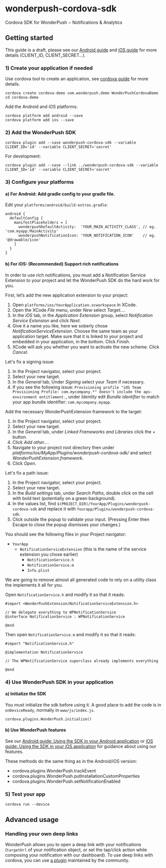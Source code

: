 # wonderpush-cordova-sdk

Cordova SDK for WonderPush − Notifications &amp; Analytics

## Getting started

This guide is a draft, please see our [Android guide](https://www.wonderpush.com/docs/android/getting-started) and [iOS guide](https://www.wonderpush.com/docs/ios/getting-started) for more details (CLIENT_ID, CLIENT_SECRET…).

### 1) Create your application if needed

Use cordova tool to create an application, see [cordova guide](https://cordova.apache.org/docs/en/latest/guide/cli/) for more details.

```
cordova create cordova-demo com.wonderpush.demo WonderPushCordovaDemo
cd cordova-demo
```

Add the Android and iOS platforms:

```
cordova platform add android --save
cordova platform add ios --save
```

### 2) Add the WonderPush SDK

```
cordova plugin add --save wonderpush-cordova-sdk --variable CLIENT_ID='id' --variable CLIENT_SECRET='secret'
```

For development:

```
cordova plugin add --save --link ../wonderpush-cordova-sdk --variable CLIENT_ID='id' --variable CLIENT_SECRET='secret'
```

### 3) Configure your platforms

#### a) For Android: Add gradle config to your gradle file.

Edit your `platforms/android/build-extras.gradle`:

```
android {
  defaultConfig {
    manifestPlaceholders = [
      wonderpushDefaultActivity:  'YOUR_MAIN_ACTIVITY_CLASS', // eg. 'com.myapp.MainActivity'
      wonderpushNotificationIcon: 'YOUR_NOTIFICATION_ICON'    // eg. '@drawable/icon'
    ]
  }
}
```

#### b) For iOS: (Recommended) Support rich notifications

In order to use rich notifications, you must add a Notification Service Extension to your project and let the WonderPush SDK do the hard work for you.

First, let’s add the new application extension to your project:

1. Open `platforms/ios/YourApplication.xcworkspace` in XCode.
2. Open the XCode _File_ menu, under _New_ select _Target…_.
3. In the _iOS_ tab, in the _Application Extension_ group, select _Notification Service Extension_ and click _Next_.
4. Give it a name you like, here we soberly chose _NotificationServiceExtension_.
   Choose the same team as your application target.
   Make sure that it is linked to your project and embedded in your application, in the bottom.
   Click _Finish_.
5. XCode will ask you whether you want to activate the new scheme. Click _Cancel_.

Let's fix a signing issue:

1. In the Project navigator, select your project.
2. Select your new target.
3. In the _General_ tab, Under _Signing_ select your _Team_ if necessary.
4. If you see the following issue: `Provisioning profile "iOS Team Provisioning Profile: com.mycompany.*" doesn't include the aps-environment entitlement.`, under _Identity_ edit  _Bundle identifier_ to match your app bundle identifier: `com.mycompany.myapp`.

Add the necessary WonderPushExtension framework to the target:

1. In the Project navigator, select your project.
2. Select your new target.
3. In the _General_ tab, under _Linked Frameworks and Libraries_ click the _+_ button.
4. Click _Add other…_.
5. Navigate to your project root directory then under _platforms/ios/MyApp/Plugins/wonderpush-cordova-sdk/_ and select _WonderPushExtension.framework_.
6. Click _Open_.

Let's fix a path issue:

1. In the Project navigator, select your project.
2. Select your new target.
3. In the _Build settings_ tab, under _Search Paths_, double click on the cell with bold text (potentially on a green background).
4. In the values list, find `$(PROJECT_DIR)/YourApp/Plugins/wonderpush-cordova-sdk` and replace it with `Yourapp/Plugins/wonderpush-cordova-sdk`.
5. Click outside the popup to validate your input. (Pressing Enter then Escape to close the popup dismisses your changes.)

You should see the following files in your Project navigator:

* `YourApp`
  * `NotificationServiceExtension` (this is the name of the service extension you chose earlier)
    * `NotificationService.h`
    * `NotificationService.m`
    * `Info.plist`

We are going to remove almost all generated code to rely on a utility class the implements it all for you.

Open `NotificationService.h` and modify it so that it reads:

```objc
#import <WonderPushExtension/NotificationServiceExtension.h>

// We delegate everything to WPNotificationService
@interface NotificationService : WPNotificationService

@end
```

Then open `NotificationService.m` and modify it so that it reads:

```objc
#import "NotificationService.h"

@implementation NotificationService

// The WPNotificationService superclass already implements everything

@end
```

### 4) Use WonderPush SDK in your application

#### a) Initialize the SDK

You must initialize the sdk before using it. A good place to add the code is in `onDeviceReady`, normally in `www/js/index.js`.

```
cordova.plugins.WonderPush.initialize()
```

#### b) Use WonderPush features

See our [Android guide: Using the SDK in your Android application](https://www.wonderpush.com/docs/android/getting-started#android-getting-started-using-sdk) or [iOS guide: Using the SDK in your iOS application](https://www.wonderpush.com/docs/ios/getting-started#ios-getting-started-using-sdk) for guidance about using our features.

These methods do the same thing as in the Android/iOS version:

- cordova.plugins.WonderPush.trackEvent
- cordova.plugins.WonderPush.putInstallationCustomProperties
- cordova.plugins.WonderPush.setNotificationEnabled

### 5) Test your app

```
cordova run --device
```

## Advanced usage

### Handling your own deep links

WonderPush allows you to open a deep link with your notifications (`targetUrl` of your notification object, or set the tap/click action while composing your notification with our dashboard).
To use deep links with cordova, you can use [a plugin](https://github.com/EddyVerbruggen/Custom-URL-scheme) maintained by the community.

